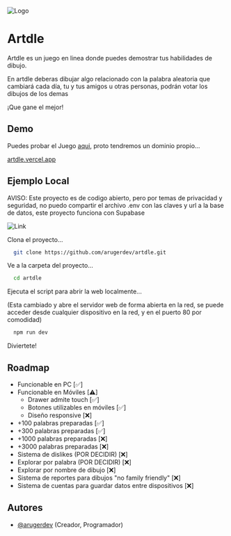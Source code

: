 
![Logo](https://artdle.vercel.app/assets/icon-D2FA63fm.png)


# Artdle

Artdle es un juego en linea donde puedes demostrar tus habilidades de dibujo.

En artdle deberas dibujar algo relacionado con la palabra aleatoria que cambiará cada día, tu y tus amigos u otras personas, podrán votar los dibujos de los demas

¡Que gane el mejor!
## Demo

Puedes probar el Juego [aqui](https://artdle.vercel.app/), proto tendremos un dominio propio...

[artdle.vercel.app](https://artdle.vercel.app/)

## Ejemplo Local

AVISO: Este proyecto es de codigo abierto, pero por temas de privacidad y seguridad, no puedo compartir el archivo .env con las claves y url a la base de datos, este proyecto funciona con Supabase

![Link](https://supabase.com/_next/image?url=%2F_next%2Fstatic%2Fmedia%2Fsupabase-logo-wordmark--light.daaeffd3.png&w=256&q=75)


Clona el proyecto...
```bash
  git clone https://github.com/arugerdev/artdle.git
```

Ve a la carpeta del proyecto...
```bash
  cd artdle
```

Ejecuta el script para abrir la web localmente...

(Esta cambiado y abre el servidor web de forma abierta en la red, se puede acceder desde cualquier dispositivo en la red, y en el puerto 80 por comodidad)
```bash
  npm run dev
```

Diviertete!

## Roadmap
- Funcionable en PC [✅]
- Funcionable en Móviles [⚠]
    - Drawer admite touch [✅]    
    - Botones utilizables en móviles [✅]    
    - Diseño responsive [❌]    
- +100 palabras preparadas [✅]
- +300 palabras preparadas [✅]
- +1000 palabras preparadas [❌]
- +3000 palabras preparadas [❌]
- Sistema de dislikes (POR DECIDIR) [❌]
- Explorar por palabra (POR DECIDIR) [❌]
- Explorar por nombre de dibujo [❌]
- Sistema de reportes para dibujos "no family friendly" [❌]
- Sistema de cuentas para guardar datos entre dispositivos [❌]
## Autores

- [@arugerdev](https://www.github.com/arugerdev) (Creador, Programador)

